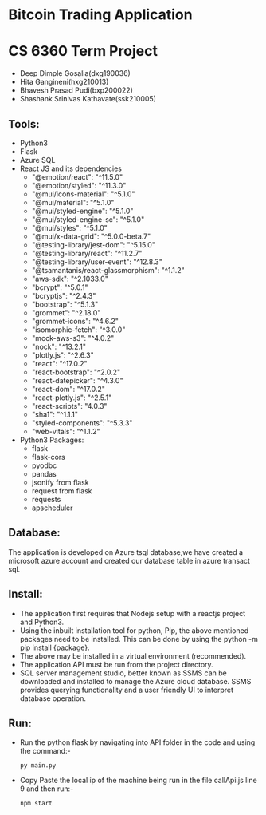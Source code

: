 # Bitcoin Trading Application
# CS 6360 Term Project

* Deep Dimple Gosalia(dxg190036)
* Hita Gangineni(hxg210013)
* Bhavesh Prasad Pudi(bxp200022)
* Shashank Srinivas Kathavate(ssk210005)

## Tools:
* Python3
* Flask
* Azure SQL
* React JS and its dependencies
  * "@emotion/react": "^11.5.0"
  * "@emotion/styled": "^11.3.0"
  * "@mui/icons-material": "^5.1.0"
  * "@mui/material": "^5.1.0"
  * "@mui/styled-engine": "^5.1.0"
  * "@mui/styled-engine-sc": "^5.1.0"
  * "@mui/styles": "^5.1.0"
  * "@mui/x-data-grid": "^5.0.0-beta.7"
  * "@testing-library/jest-dom": "^5.15.0"
  * "@testing-library/react": "^11.2.7"
  * "@testing-library/user-event": "^12.8.3"
  * "@tsamantanis/react-glassmorphism": "^1.1.2"
  * "aws-sdk": "^2.1033.0"
  * "bcrypt": "^5.0.1"
  * "bcryptjs": "^2.4.3"
  * "bootstrap": "^5.1.3"
  * "grommet": "^2.18.0"
  * "grommet-icons": "^4.6.2"
  * "isomorphic-fetch": "^3.0.0"
  * "mock-aws-s3": "^4.0.2"
  * "nock": "^13.2.1"
  * "plotly.js": "^2.6.3"
  * "react": "^17.0.2"
  * "react-bootstrap": "^2.0.2"
  * "react-datepicker": "^4.3.0"
  * "react-dom": "^17.0.2"
  * "react-plotly.js": "^2.5.1"
  * "react-scripts": "4.0.3"
  *  "sha1": "^1.1.1"
  *  "styled-components": "^5.3.3"
  *  "web-vitals": "^1.1.2"
* Python3 Packages:
  * flask
  * flask-cors
  * pyodbc
  * pandas
  * jsonify from flask
  * request from flask
  * requests
  * apscheduler

## Database:
The application is developed on Azure tsql database,we have created a microsoft azure account and created our database table in azure transact sql.
  

## Install:
* The application first requires that Nodejs setup with a reactjs project and Python3.
* Using the inbuilt installation tool for python, Pip, the above mentioned packages need to be installed. This can be done by using the python -m pip install {package}.
* The above may be installed in a virtual environment (recommended).
* The application API must be run from the project directory.
* SQL server management studio, better known as SSMS can be downloaded and installed to manage the Azure cloud database. SSMS provides querying functionality and a user friendly UI to interpret database operation.


## Run:

* Run the python flask by navigating into API folder in the code and using the command:-
  ```
  py main.py
  ```
* Copy Paste the local ip of the machine being run in the file callApi.js line 9 and then run:-
  ```
  npm start
  ```



